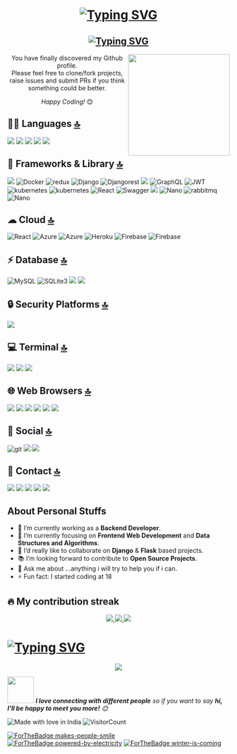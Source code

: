 <h1 align="center" > <a href="https://git.io/typing-svg"><img src="https://readme-typing-svg.demolab.com?font=Fira+Code&pause=1000&color=FFC0CB&width=435&lines=Hey+there%2C+I'm+Samir+Nice+to+see+you!" alt="Typing SVG" /></a>
</h1>
 

<h2 align="center"> <a href="https://git.io/typing-svg"><img src="https://readme-typing-svg.demolab.com?font=Fira+Code&duration=500&pause=10000&color=FFC0CB&width=435&lines=Fullstack+developer+from+India.+%E2%9D%A4%EF%B8%8F" alt="Typing SVG" /></a></h2>


<img align='right' src="https://media.giphy.com/media/M9gbBd9nbDrOTu1Mqx/giphy.gif" width="230">
<!-- <img align='right' src="https://raw.githubusercontent.com/iampavangandhi/iampavangandhi/master/gifs/coder.gif" width="230"> -->
<div align="center">
You have finally discovered my Github profile. <br>
Please feel free to clone/fork projects, raise issues and submit PRs if you think something could be better. <br>
  
<i>Happy Coding!</i> 😊
</div>



## 👩‍💻 Languages [🔝](#welcome-badges-4-readmemd-profile)
<p>
    <img src="https://img.shields.io/badge/Python-FFD43B?style=for-the-badge&logo=python&logoColor=blue"/>
        <img src="https://img.shields.io/badge/HTML5-E34F26?style=for-the-badge&logo=html5&logoColor=white"/>
         <img src="https://img.shields.io/badge/CSS3-1572B6?style=for-the-badge&logo=css3&logoColor=white"/>
  <img src="https://img.shields.io/badge/json-5E5C5C?style=for-the-badge&logo=json&logoColor=white"/>
    <img src="https://img.shields.io/badge/JavaScript-F7DF1E?style=for-the-badge&logo=javascript&logoColor=black"/>
</p>
  
  
## 🚀 Frameworks & Library [🔝](#welcome-badges-4-readmemd-profile)
<p>
      <img src="https://img.shields.io/badge/Bootstrap-563D7C?style=for-the-badge&logo=bootstrap&logoColor=white"/>
    <img alt="Docker" src="https://img.shields.io/badge/Docker-F7DF1E?style=for-the-badge&logo=docker&logoColor=black" />
   <img alt="redux" src="https://img.shields.io/badge/Redux-593D88?style=for-the-badge&logo=redux&logoColor=white" />
    <img alt="Django" src="https://img.shields.io/badge/Django-092E20?style=for-the-badge&logo=django&logoColor=green" />
    <img alt="Djangorest" src="https://img.shields.io/badge/django%20rest-ff1709?style=for-the-badge&logo=django&logoColor=white" />
      <img src="https://img.shields.io/badge/Flask-000000?style=for-the-badge&logo=flask&logoColor=white"/>
   <img alt="GraphQL" src="https://img.shields.io/badge/GraphQL-FF4500?style=for-the-badge&logo=graphql&logoColor=white" />
    <img alt="JWT" src="https://img.shields.io/badge/JWT-000000?style=for-the-badge&logo=JSON%20web%20tokens&logoColor=white" />
   <img alt="kubernetes" src="https://img.shields.io/badge/kubernetes-%23326ce5.svg?style=for-the-badge&logo=kubernetes&logoColor=white" />
     <img alt="kubernetes" src="https://img.shields.io/badge/pypi-3775A9?style=for-the-badge&logo=pypi&logoColor=white" />
   <img alt="React" src="https://img.shields.io/badge/React-3776AB?style=for-the-badge&logo=react&logoColor=white" />
  <img alt="Swagger" src="https://img.shields.io/badge/Swagger-85EA2D?style=for-the-badge&logo=Swagger&logoColor=white" /> 
  <img src="https://img.shields.io/badge/Postman-FF6C37?style=for-the-badge&logo=postman&logoColor=white"/>
  <img alt="Nano" src="https://img.shields.io/badge/nano-4A90E2?style=for-the-badge&logo=nano&logoColor=white" />
   <img alt="rabbitmq" src="https://img.shields.io/badge/rabbitmq-%23FF6600.svg?&style=for-the-badge&logo=rabbitmq&logoColor=white" />
     <img alt="Nano" src="https://img.shields.io/badge/Elastic_Search-005571?style=for-the-badge&logo=elasticsearch&logoColor=white" />
</p>
  
## ☁ Cloud [🔝](#welcome-badges-4-readmemd-profile)
<p>
    <img alt="React" src="https://img.shields.io/badge/Amazon_AWS-FF9900?style=for-the-badge&logo=amazonaws&logoColor=white" />
      <img alt="Azure" src="https://img.shields.io/badge/Azure_DevOps-0078D7?style=for-the-badge&logo=azure-devops&logoColor=white" />
    <img alt="Azure" src="https://img.shields.io/badge/microsoft%20azure-0089D6?style=for-the-badge&logo=microsoft-azure&logoColor=white" />
  <img alt="Heroku" src="https://img.shields.io/badge/Heroku-092E20?style=for-the-badge&logo=heroku&logoColor=white" /> 
  <img alt="Firebase" src="https://img.shields.io/badge/firebase-ffca28?style=for-the-badge&logo=firebase&logoColor=black" />
    <img alt="Firebase" src="https://img.shields.io/badge/Docker-2CA5E0?style=for-the-badge&logo=docker&logoColor=white" />
</p>
  

## ⚡ Database [🔝](#welcome-badges-4-readmemd-profile)
  <p>     <img alt="MySQL" src="https://img.shields.io/badge/MySQL-0B96B2?style=for-the-badge&logo=postgresql&logoColor=white" />
       <img alt="SQLite3" src="https://img.shields.io/badge/SQLite-07405E?style=for-the-badge&logo=sqlite&logoColor=white" /> 
      <img src="https://img.shields.io/badge/postgres-0B96B2?style=for-the-badge&logo=postgresql&logoColor=white"/>
    <img src="https://img.shields.io/badge/MongoDB-4EA94B?style=for-the-badge&logo=mongodb&logoColor=white"/>
</p>

## 🔒 Security Platforms [🔝](#welcome-badges-4-readmemd-profile)
  <p> 
  <img src="https://img.shields.io/badge/Snyk-4C4A73?style=for-the-badge&logo=snyk&logoColor=white"/>
  </p>
  
## 💻 Terminal [🔝](#welcome-badges-4-readmemd-profile)
 <p> 
  <img src="https://img.shields.io/badge/GIT-E44C30?style=for-the-badge&logo=git&logoColor=white"/>
    <img src="https://img.shields.io/badge/powershell-5391FE?style=for-the-badge&logo=powershell&logoColor=white"/>
      <img src="https://img.shields.io/badge/windows%20terminal-4D4D4D?style=for-the-badge&logo=windows%20terminal&logoColor=white"/>
  </p>

## 🌐 Web Browsers [🔝](#welcome-badges-4-readmemd-profile)
 <p> 
  <img src="https://img.shields.io/badge/Brave-FB542B?style=for-the-badge&logo=Brave&logoColor=white"/>
    <img src="https://img.shields.io/badge/Firefox_Browser-FF7139?style=for-the-badge&logo=Firefox-Browser&logoColor=white"/>
      <img src="https://img.shields.io/badge/Google_chrome-4285F4?style=for-the-badge&logo=Google-chrome&logoColor=white"/>
        <img src="https://img.shields.io/badge/Microsoft_Edge-0078D7?style=for-the-badge&logo=Microsoft-edge&logoColor=white"/>
        <img src="https://img.shields.io/badge/Opera-FF1B2D?style=for-the-badge&logo=Opera&logoColor=white"/>
        <img src="https://img.shields.io/badge/Safari-FF1B2D?style=for-the-badge&logo=Safari&logoColor=white"/>
  </p>

## 👨 Social [🔝](#welcome-badges-4-readmemd-profile)
  <p>
   <img alt="git" src="https://img.shields.io/badge/GitHub-100000?style=for-the-badge&logo=github&logoColor=white" />
      <img src="https://img.shields.io/badge/GitLab-330F63?style=for-the-badge&logo=gitlab&logoColor=white"/>
         <img src="https://img.shields.io/badge/Stack_Overflow-FE7A16?style=for-the-badge&logo=stack-overflow&logoColor=white"/>
 

 ## 📱 Contact [🔝](#welcome-badges-4-readmemd-profile)  
   <p>
  <img src="https://img.shields.io/badge/WhatsApp-25D366?style=for-the-badge&logo=whatsapp&logoColor=white"/> 
    <img src="https://img.shields.io/badge/Instagram-E4405F?style=for-the-badge&logo=instagram&logoColor=white"/>
          <img src="https://img.shields.io/badge/LinkedIn-0077B5?style=for-the-badge&logo=linkedin&logoColor=white"/>
                <img src="https://img.shields.io/badge/Twitter-1DA1F2?style=for-the-badge&logo=twitter&logoColor=white"/>
     <img src="https://img.shields.io/badge/Gmail-D14836?style=for-the-badge&logo=gmail&logoColor=white"/> 
</p>     


## About Personal Stuffs
- 🔭 I’m currently working as a **Backend Developer**. 
- 🌱 I’m currently focusing on **Frontend Web Development** and **Data Structures and Algorithms**.
- 👯 I’d really like to collaborate on **Django** & **Flask** based projects.
- 📚 I’m looking forward to contribute to **Open Source Projects**.
- 💬 Ask me about ...anything i will try to help you if i can.
- ⚡ Fun fact: I started coding at 18

## 🔥 My contribution streak

<p align="center">
  <a href="https://github.com/samir321-pixel/github-readme-streak-stats">
    <img src="https://github-readme-streak-stats.herokuapp.com/?user=samir321-pixel&theme=highcontrast&hide_border=true&background=0D1117&stroke=0000"/>
        <img src="https://github-readme-stats.vercel.app/api?username=samir321-pixel&theme=highcontrast&show_icons=true"/>
<!--         <img src="https://github-profile-summary-cards.vercel.app/api/cards/profile-details?username=samir321-pixel&theme=vue"/> -->
   <img src="https://github-readme-activity-graph.cyclic.app/graph?username=samir321-pixel&theme=github-compact "/>
  </a>
</p>

<h1>
  <a href="https://git.io/typing-svg"><img src="https://readme-typing-svg.herokuapp.com?font=Fira+Code&pause=1000&color=FFC0CB&width=435&lines=I+really+like+music!" alt="Typing SVG" /></a>
</h1>

<!-- Nothing weird to see here -->
<p align="center">
  <a href="https://readme.andyruwruw.com/api/now-playing?open">
    <!-- Music bars move to the beat and are colored based on the track's happiness, danceability and energy! -->
    <img src="https://readme.andyruwruw.com/api/now-playing">
  </a>
</p>


<!-- <a href="#"> <img src="https://github-readme-stats.vercel.app/api/top-langs/?username=samir321-pixel&layout=compact)"/>
  </a> -->

<!-- ## 🔥 My Profile Views -->
<!-- <h1 align="left"> <img src="https://komarev.com/ghpvc/?username=samir321-pixel&label=Profile%20views&color=0e75b6&style=flat" alt="tanvi2508" /> </h1> -->

<!-- <h3>Where to find me 😃 </h3>
<p><a href="https://github.com/samir321-pixel" target="_blank"><img alt="Github" src="https://img.shields.io/badge/GitHub-%2312100E.svg?&style=for-the-badge&logo=Github&logoColor=white" /></a> <a href="https://twitter.com/Samir_Saitwal" target="_blank"><img alt="Twitter" src="https://img.shields.io/badge/twitter-%231DA1F2.svg?&style=for-the-badge&logo=twitter&logoColor=white" /></a> 
  <a href="saitwalsamir@gmail.com/?hl=en" target="_blank">
<img src=https://img.shields.io/badge/gmail-%23000000.svg?&style=for-the-badge&logo=gmail&logoColor=red alt=gmail style="margin-bottom: 5px;" />
</a> 
</p> -->

<img src="https://media.giphy.com/media/LnQjpWaON8nhr21vNW/giphy.gif" width="60"> <em><b>I love connecting with different people</b> so if you want to say <b>hi, I'll be happy to meet you more!</b> 😊</em>

![Made with love in India](https://madewithlove.now.sh/in?heart=true&template=for-the-badge)
![VisitorCount](https://profile-counter.glitch.me/VedantKhairnar/count.svg)


[![ForTheBadge makes-people-smile](http://ForTheBadge.com/images/badges/makes-people-smile.svg)](http://ForTheBadge.com)
[![ForTheBadge powered-by-electricity](http://ForTheBadge.com/images/badges/powered-by-electricity.svg)](http://ForTheBadge.com)
[![ForTheBadge winter-is-coming](http://ForTheBadge.com/images/badges/winter-is-coming.svg)](http://ForTheBadge.com)
